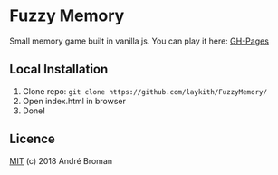 # Fuzzy Memory

Small memory game built in vanilla js.
You can play it here: [GH-Pages](https://laykith.github.io/FuzzyMemory)

## Local Installation

1. Clone repo: `git clone https://github.com/laykith/FuzzyMemory/`
2. Open index.html in browser
3. Done!

## Licence

[MIT](LICENSE) (c) 2018 André Broman